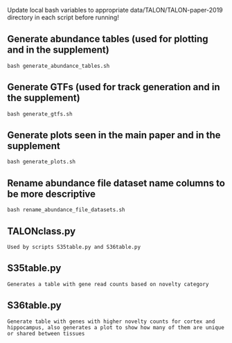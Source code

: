 Update local bash variables to appropriate data/TALON/TALON-paper-2019 directory in each script before running!

## Generate abundance tables (used for plotting and in the supplement)
```
bash generate_abundance_tables.sh
```

## Generate GTFs (used for track generation and in the supplement)
```
bash generate_gtfs.sh
```

## Generate plots seen in the main paper and in the supplement
```
bash generate_plots.sh
```

## Rename abundance file dataset name columns to be more descriptive
```
bash rename_abundance_file_datasets.sh
```

## TALONclass.py
```
Used by scripts S35table.py and S36table.py
```

## S35table.py
```
Generates a table with gene read counts based on novelty category
```

## S36table.py
```
Generate table with genes with higher novelty counts for cortex and hippocampus, also generates a plot to show how many of them are unique or shared between tissues
```
